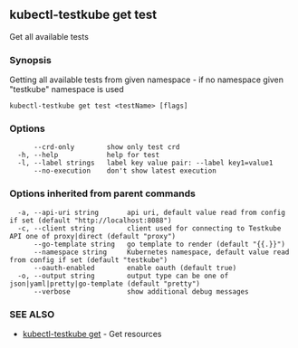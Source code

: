 ## kubectl-testkube get test

Get all available tests

### Synopsis

Getting all available tests from given namespace - if no namespace given "testkube" namespace is used

```
kubectl-testkube get test <testName> [flags]
```

### Options

```
      --crd-only        show only test crd
  -h, --help            help for test
  -l, --label strings   label key value pair: --label key1=value1
      --no-execution    don't show latest execution
```

### Options inherited from parent commands

```
  -a, --api-uri string       api uri, default value read from config if set (default "http://localhost:8088")
  -c, --client string        client used for connecting to Testkube API one of proxy|direct (default "proxy")
      --go-template string   go template to render (default "{{.}}")
      --namespace string     Kubernetes namespace, default value read from config if set (default "testkube")
      --oauth-enabled        enable oauth (default true)
  -o, --output string        output type can be one of json|yaml|pretty|go-template (default "pretty")
      --verbose              show additional debug messages
```

### SEE ALSO

* [kubectl-testkube get](kubectl-testkube_get.md)	 - Get resources

